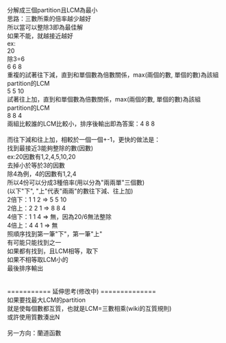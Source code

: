 ﻿分解成三個partition且LCM為最小</br>
思路：三數所乘的倍率越少越好</br>
所以當可以整除3即為最佳解</br>
如果不能，就越接近越好</br>
ex:</br>
20</br>
除3=6</br>
6 6 8</br>
重複的試著往下減，直到和單個數為倍數關係，max(兩個的數, 單個的數)為該組partition的LCM</br>
5 5 10</br>
試著往上加，直到和單個數為倍數關係，max(兩個的數, 單個的數)為該組partition的LCM</br>
8 8 4</br>
兩組比較誰的LCM比較小，排序後輸出即為答案：4 8 8</br>
</br>
而往下減和往上加，相較於一個一個+-1，更快的做法是：</br>
找到最接近3能夠整除的數(因數)</br>
ex:20因數有1,2,4,5,10,20</br>
去掉小於等於3的因數</br>
除4為例，4的因數有1,2,4</br>
所以4份可以分成3種倍率(用以分為"兩兩單"三個數)</br>
(以下"下", "上"代表"兩兩"的數往下減、往上加)</br>
2倍下：1 1 2 => 5 5 10</br>
2倍上：2 2 1 => 8 8 4</br>
4倍下：1 1 4 => 無，因為20/6無法整除</br>
4倍上：4 4 1 => 無</br>
照順序找到第一筆"下"，第一筆"上"</br>
有可能只能找到之一</br>
如果都有找到，且LCM相等，取下</br>
如果不相等取LCM小的</br>
最後排序輸出</br>
</br>
</br>
=========== 延伸思考(修改中) ==============</br>
如果要找最大LCM的partition</br>
就是使每個數都互質，也就是LCM=三數相乘(wiki的互質規則)</br>
或許使用質數湊出N</br>
</br>
另一方向：蘭道函數</br>
